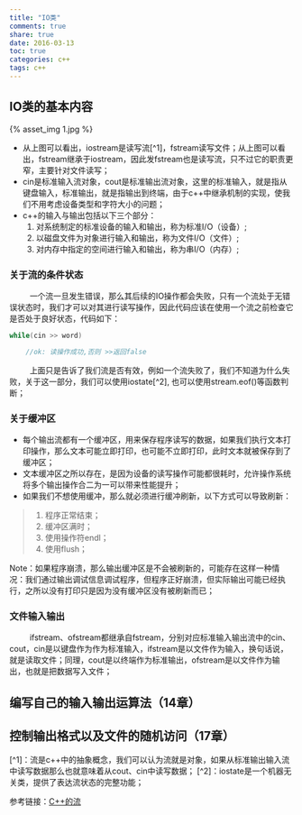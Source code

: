 ```yaml
---
title: "IO类"
comments: true
share: true
date: 2016-03-13
toc: true
categories: c++
tags: c++
---
```


## IO类的基本内容

{% asset_img 1.jpg %}

* 从上图可以看出，iostream是读写流[^1]，fstream读写文件；从上图可以看出，fstream继承于iostream，因此发fstream也是读写流，只不过它的职责更窄，主要针对文件读写；
* cin是标准输入流对象，cout是标准输出流对象，这里的标准输入，就是指从键盘输入，标准输出，就是指输出到终端，由于c++中继承机制的实现，使我们不用考虑设备类型和字符大小的问题；
* c++的输入与输出包括以下三个部分：
  1. 对系统制定的标准设备的输入和输出，称为标准I/O（设备）; 
  2. 以磁盘文件为对象进行输入和输出，称为文件I/O（文件）; 
  3. 对内存中指定的空间进行输入和输出，称为串I/O（内存）; 

### 关于流的条件状态

 &emsp; &emsp; 一个流一旦发生错误，那么其后续的IO操作都会失败，只有一个流处于无错误状态时，我们才可以对其进行读写操作，因此代码应该在使用一个流之前检查它是否处于良好状态，代码如下：

```c++
while(cin >> word)

    //ok: 读操作成功,否则 >>返回false

```
&emsp; &emsp; 上面只是告诉了我们流是否有效，例如一个流失败了，我们不知道为什么失败，关于这一部分，我们可以使用iostate[^2], 也可以使用stream.eof()等函数判断；

### 关于缓冲区

* 每个输出流都有一个缓冲区，用来保存程序读写的数据，如果我们执行文本打印操作，那么文本可能立即打印，也可能不立即打印，此时文本就被保存到了缓冲区；
* 文本缓冲区之所以存在，是因为设备的读写操作可能都很耗时，允许操作系统将多个输出操作合二为一可以带来性能提升；
* 如果我们不想使用缓冲，那么就必须进行缓冲刷新，以下方式可以导致刷新：

> 1. 程序正常结束；
> 2. 缓冲区满时；
> 3. 使用操作符endl；
> 4. 使用flush；

Note：如果程序崩溃，那么输出缓冲区是不会被刷新的，可能存在这样一种情况：我们通过输出调试信息调试程序，但程序正好崩溃，但实际输出可能已经执行，之所以没有打印只是因为没有缓冲区没有被刷新而已；

### 文件输入输出

&emsp; &emsp; ifstream、ofstream都继承自fstream，分别对应标准输入输出流中的cin、cout，cin是以键盘作为作为标准输入，ifstream是以文件作为输入，换句话说，就是读取文件；同理，cout是以终端作为标准输出，ofstream是以文件作为输出，也就是把数据写入文件；

## 编写自己的输入输出运算法（14章）

## 控制输出格式以及文件的随机访问（17章）

[^1]：流是c++中的抽象概念，我们可以认为流就是对象，如果从标准输出输入流中读写数据那么也就意味着从cout、cin中读写数据；
[^2]：iostate是一个机器无关类，提供了表达流状态的完整功能；

参考链接：<a href = "https://www.cnblogs.com/tianzeng/p/9038810.html">C++的流</a>
